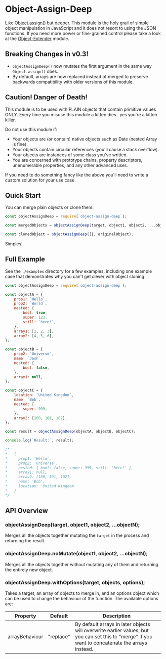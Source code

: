 # Object-Assign-Deep
Like [Object.assign()](https://developer.mozilla.org/en/docs/Web/JavaScript/Reference/Global_Objects/Object/assign) but deeper. This module is the holy grail of simple object manipulation in JavaScript and it does not resort to using the JSON functions. If you need more power or fine-grained control please take a look at the [Object-Extender](https://npmjs.org/package/object-extender) module.

## Breaking Changes in v0.3!
* `objectAssignDeep()` now mutates the first argument in the same way `Object.assign()` does.
* By default, arrays are now replaced instead of merged to preserve backwards compatibility with older versions of this module.

## Caution! Danger of Death!
This module is to be used with PLAIN objects that contain primitive values ONLY. Every time you misuse this module a kitten dies.. yes you're a kitten killer.

Do not use this module if:
* Your objects are (or contain) native objects such as Date (nested Array is fine).
* Your objects contain circular references (you'll cause a stack overflow).
* Your objects are instances of some class you've written.
* You are concerned with prototype chains, property descriptors, unenumerable properties, and any other advanced uses.

If you need to do something fancy like the above you'll need to write a custom solution for your use case.

## Quick Start
You can merge plain objects or clone them:

```javascript
const objectAssignDeep = require(`object-assign-deep`);

const mergedObjects = objectAssignDeep(target, object1, object2, ...objectN);

const clonedObject = objectAssignDeep({}, originalObject);
```

Simples!

## Full Example
See the `./examples` directory for a few examples, including one example case that demonstrates why you can't get clever with object cloning.

```javascript
const objectAssignDeep = require(`object-assign-deep`);

const objectA = {
	prop1: `Hello`,
	prop2: `World`,
	nested: {
		bool: true,
		super: 123,
		still: `here!`,
	},
	array1: [1, 2, 3],
	array2: [4, 5, 6],
};

const objectB = {
	prop2: `Universe`,
	name: `Josh`,
	nested: {
		bool: false,
	},
	array1: null,
};

const objectC = {
	location: `United Kingdom`,
	name: `Bob`,
	nested: {
		super: 999,
	},
	array2: [100, 101, 102],
};

const result = objectAssignDeep(objectA, objectB, objectC);

console.log(`Result:`, result);

/*
*   {
*     prop1: 'Hello',
*     prop2: 'Universe',
*     nested: { bool: false, super: 999, still: 'here!' },
*     array1: null,
*     array2: [100, 101, 102],
*     name: 'Bob',
*     location: 'United Kingdom'
*   }
*/
```

## API Overview

### objectAssignDeep(target, object1, object2, ...objectN);
Merges all the objects together mutating the `target` in the process and returning the result.

### objectAssignDeep.noMutate(object1, object2, ...objectN);
Merges all the objects together without mutating any of them and returning the entirely new object.

### objectAssignDeep.withOptions(target, objects, options);
Takes a target, an array of objects to merge in, and an options object which can be used to change the behaviour of the function. The available options are:

| Property       | Default   | Description |
|----------------|-----------|-------------|
| arrayBehaviour | "replace" | By default arrays in later objects will overwrite earlier values, but you can set this to "merge" if you want to concatenate the arrays instead. |
